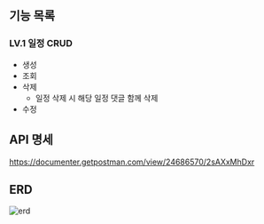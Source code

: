 ## 기능 목록
### LV.1 일정 CRUD
- 생성
- 조회
- 삭제
  - 일정 삭제 시 해당 일정 댓글 함께 삭제
- 수정

## API 명세
https://documenter.getpostman.com/view/24686570/2sAXxMhDxr

## ERD
![erd](https://befitting-subway-0bf.notion.site/image/https%3A%2F%2Fprod-files-secure.s3.us-west-2.amazonaws.com%2Fec696ef1-489c-4a9e-b954-fe7608e4327d%2Fdf5bec53-79d5-49a1-8212-d49855742170%2F%25E1%2584%2589%25E1%2585%25B3%25E1%2584%258F%25E1%2585%25B3%25E1%2584%2585%25E1%2585%25B5%25E1%2586%25AB%25E1%2584%2589%25E1%2585%25A3%25E1%2586%25BA_2024-10-07_%25E1%2584%258B%25E1%2585%25A9%25E1%2584%2592%25E1%2585%25AE_12.16.15.png?table=block&id=1181b23a-23bc-8009-9a87-e5c6b77554cc&spaceId=ec696ef1-489c-4a9e-b954-fe7608e4327d&width=1090&userId=&cache=v2)